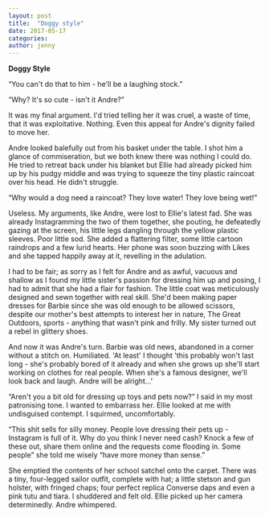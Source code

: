 ```yaml
---
layout: post
title:  "Doggy style"
date: 2017-05-17
categories: 
author: jenny
---
```

**Doggy Style**

“You can't do that to him - he'll be a laughing stock.”

“Why? It's so cute - isn't it Andre?”

It was my final argument. I'd tried telling her it was cruel, a waste of
time, that it was exploitative. Nothing. Even this appeal for Andre's
dignity failed to move her.

Andre looked balefully out from his basket under the table. I shot him a
glance of commiseration, but we both knew there was nothing I could do.
He tried to retreat back under his blanket but Ellie had already picked
him up by his pudgy middle and was trying to squeeze the tiny plastic
raincoat over his head. He didn't struggle.

“Why would a dog need a raincoat? They love water! They love being wet!”

Useless. My arguments, like Andre, were lost to Ellie's latest fad. She
was already Instagramming the two of them together, she pouting, he
defeatedly gazing at the screen, his little legs dangling through the
yellow plastic sleeves. Poor little sod. She added a flattering filter,
some little cartoon raindrops and a few lurid hearts. Her phone was soon
buzzing with Likes and she tapped happily away at it, revelling in the
adulation.

I had to be fair; as sorry as I felt for Andre and as awful, vacuous and
shallow as I found my little sister's passion for dressing him up and
posing, I had to admit that she had a flair for fashion. The little coat
was meticulously designed and sewn together with real skill. She'd been
making paper dresses for Barbie since she was old enough to be allowed
scissors, despite our mother's best attempts to interest her in nature,
The Great Outdoors, sports - anything that wasn't pink and frilly. My
sister turned out a rebel in glittery shoes.

And now it was Andre's turn. Barbie was old news, abandoned in a corner
without a stitch on. Humiliated. 'At least' I thought 'this probably
won't last long - she's probably bored of it already and when she grows
up she'll start working on clothes for real people. When she's a famous
designer, we'll look back and laugh. Andre will be alright...'

“Aren't you a bit old for dressing up toys and pets now?” I said in my
most patronising tone. I wanted to embarrass her. Ellie looked at me
with undisguised contempt. I squirmed, uncomfortably.

“This shit sells for silly money. People love dressing their pets up -
Instagram is full of it. Why do you think I never need cash? Knock a few
of these out, share them online and the requests come flooding in. Some
people” she told me wisely “have more money than sense.”

She emptied the contents of her school satchel onto the carpet. There
was a tiny, four-legged sailor outfit, complete with hat; a little
stetson and gun holster, with fringed chaps; four perfect replica
Converse daps and even a pink tutu and tiara. I shuddered and felt old.
Ellie picked up her camera determinedly. Andre whimpered.
